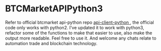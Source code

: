 # BTCMarketAPIPython3

Refer to official btcmarket api-python repo [api-client-python
](https://github.com/BTCMarkets/api-client-python), the official code only works with python2. I've updated it to work with python3, refactor some of the functions to make that easier to use, also make the output more readable. 
Feel free to use it. And welcome any chats relate to automation trade and blockchain technology.
